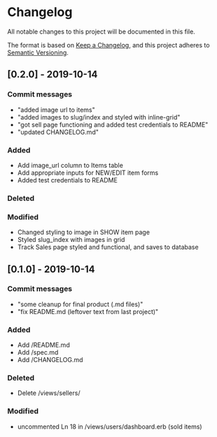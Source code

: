 # Changelog
All notable changes to this project will be documented in this file.

The format is based on [Keep a Changelog](https://keepachangelog.com/en/1.0.0/),
and this project adheres to [Semantic Versioning](https://semver.org/spec/v2.0.0.html).

## [0.2.0] - 2019-10-14
### Commit messages
- "added image url to items"
- "added images to slug/index and styled with inline-grid"
- "got sell page functioning and added test credentials to README"
- "updated CHANGELOG.md"
### Added
- Add image_url column to Items table
- Add appropriate inputs for NEW/EDIT item forms
- Added test credentials to README
### Deleted

### Modified
- Changed styling to image in SHOW item page
- Styled slug_index with images in grid
- Track Sales page styled and functional, and saves to database


## [0.1.0] - 2019-10-14
### Commit messages
- "some cleanup for final product (.md files)"
- "fix README.md (leftover text from last project)"
### Added
- Add /README.md
- Add /spec.md
- Add /CHANGELOG.md
### Deleted
- Delete /views/sellers/
### Modified
- uncommented Ln 18 in /views/users/dashboard.erb (sold items)